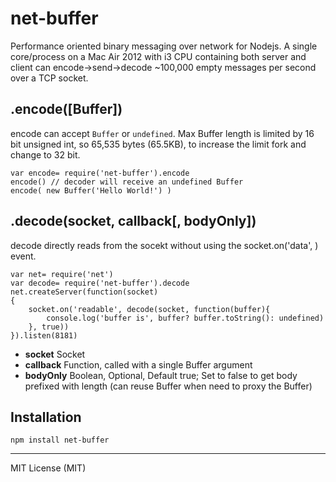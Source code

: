 # net-buffer
Performance oriented binary messaging over network for Nodejs. A single core/process on a Mac Air 2012 with i3 CPU containing both server and client can encode->send->decode ~100,000 empty messages per second over a TCP socket.

## .encode([Buffer])
encode can accept `Buffer` or `undefined`. Max Buffer length is limited by 16 bit unsigned int, so 65,535 bytes (65.5KB), to increase the limit fork and change to 32 bit.
```
var encode= require('net-buffer').encode
encode() // decoder will receive an undefined Buffer
encode( new Buffer('Hello World!') )
```

## .decode(socket, callback[, bodyOnly])
decode directly reads from the socekt without using the socket.on('data', ) event.
```
var net= require('net')
var decode= require('net-buffer').decode
net.createServer(function(socket)
{
	socket.on('readable', decode(socket, function(buffer){
	    console.log('buffer is', buffer? buffer.toString(): undefined)
	}, true))
}).listen(8181)
```
* __socket__ Socket
* __callback__ Function, called with a single Buffer argument
* __bodyOnly__ Boolean, Optional, Default true; Set to false to get body prefixed with length (can reuse Buffer when need to proxy the Buffer)

## Installation
```
npm install net-buffer
```
---
MIT License (MIT)